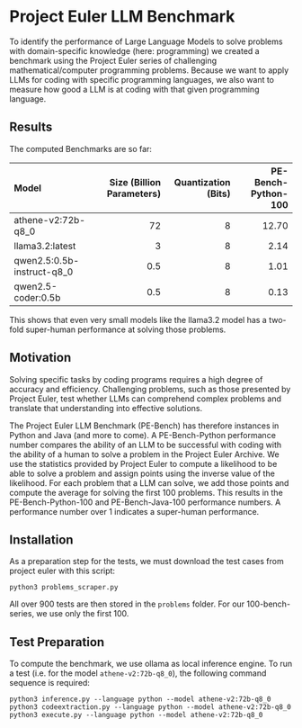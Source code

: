 # Project Euler LLM Benchmark

To identify the performance of Large Language Models to solve problems with domain-specific knowledge (here: programming)
we created a benchmark using the Project Euler series of challenging mathematical/computer programming problems.
Because we want to apply LLMs for coding with specific programming languages, we also want to measure how good
a LLM is at coding with that given programming language.

## Results
The computed Benchmarks are so far:

| Model                      | Size (Billion Parameters) | Quantization (Bits)| PE-Bench-Python-100 |
| :------------------------- | ------------------------: | -----------------: | ------------------: |
| athene-v2:72b-q8_0         |                        72 |                  8 |               12.70 |
| llama3.2:latest            |                         3 |                  8 |                2.14 |
| qwen2.5:0.5b-instruct-q8_0 |                       0.5 |                  8 |                1.01 |
| qwen2.5-coder:0.5b         |                       0.5 |                  8 |                0.13 |

This shows that even very small models like the llama3.2 model has a two-fold super-human performance at solving those problems.

## Motivation

Solving specific tasks by coding programs requires a high degree of accuracy and efficiency.
Challenging problems, such as those presented by Project Euler, test whether LLMs can comprehend complex problems
and translate that understanding into effective solutions. 

The Project Euler LLM Benchmark (PE-Bench) has therefore instances in Python and Java (and more to come).
A PE-Bench-Python performance number compares the ability of an LLM to be successful with coding with the ability of a
human to solve a problem in the Project Euler Archive. We use the statistics provided by Project Euler to compute a
likelihood to be able to solve a problem and assign points using the inverse value of the likelihood. For each problem
that a LLM can solve, we add those points and compute the average for solving the first 100 problems. This results
in the PE-Bench-Python-100 and PE-Bench-Java-100 performance numbers. A performance number over 1 indicates a
super-human performance.

## Installation

As a preparation step for the tests, we must download the test cases from project euler with this script:
```
python3 problems_scraper.py
```

All over 900 tests are then stored in the `problems` folder. For our 100-bench-series, we use only the first 100.


## Test Preparation
To compute the benchmark, we use ollama as local inference engine.
To run a test (i.e. for the model `athene-v2:72b-q8_0`), the following command sequence is required:
```
python3 inference.py --language python --model athene-v2:72b-q8_0
python3 codeextraction.py --language python --model athene-v2:72b-q8_0
python3 execute.py --language python --model athene-v2:72b-q8_0
```

